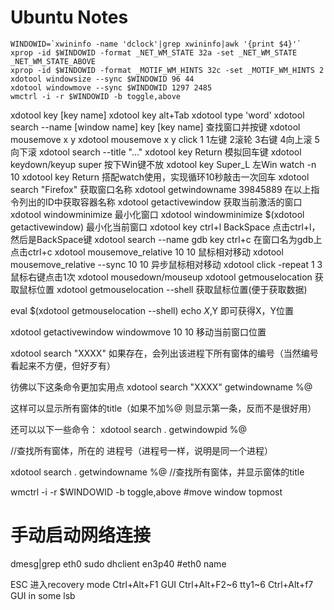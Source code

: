 Ubuntu Notes
============


```
WINDOWID=`xwininfo -name 'dclock'|grep xwininfo|awk '{print $4}'`
xprop -id $WINDOWID -format _NET_WM_STATE 32a -set _NET_WM_STATE _NET_WM_STATE_ABOVE
xprop -id $WINDOWID -format _MOTIF_WM_HINTS 32c -set _MOTIF_WM_HINTS 2
xdotool windowsize --sync $WINDOWID 96 44
xdotool windowmove --sync $WINDOWID 1297 2485
wmctrl -i -r $WINDOWID -b toggle,above
```



xdotool key [key name]
xdotool key alt+Tab
xdotool type 'word'
xdotool search --name [window name] key [key name] 查找窗口并按键
xdotool mousemove x y
xdotool mousemove x y click 1  1左键 2滚轮 3右键 4向上滚 5向下滚
xdotool search --title "..."
xdotool key Return 模拟回车键
xdotool keydown/keyup super 按下Win键不放
xdotool key Super_L 左Win
watch -n 10 xdotool key Return 搭配watch使用，实现循环10秒敲击一次回车
xdotool search "Firefox"  获取窗口名称
xdotool getwindowname 39845889 在以上指令列出的ID中获取容器名称
xdotool getactivewindow 获取当前激活的窗口
xdotool windowminimize 最小化窗口
xdotool windowminimize $(xdotool getactivewindow) 最小化当前窗口
xdotool key ctrl+l BackSpace 点击ctrl+l，然后是BackSpace键
xdotool search --name gdb key ctrl+c 在窗口名为gdb上点击ctrl+c
xdotool mousemove_relative 10 10 鼠标相对移动
xdotool mousemove_relative --sync 10 10 异步鼠标相对移动
xdotool click -repeat 1 3  鼠标右键点击1次
xdotool mousedown/mouseup
xdotool getmouselocation 获取鼠标位置
xdotool getmouselocation --shell 获取鼠标位置(便于获取数据)

eval $(xdotool getmouselocation --shell)
echo $X,$Y
即可获得X，Y位置

xdotool getactivewindow windowmove 10 10 移动当前窗口位置

xdotool search "XXXX"
如果存在，会列出该进程下所有窗体的编号（当然编号看起来不方便，但好歹有）

彷佛以下这条命令更加实用点
xdotool search "XXXX" getwindowname %@

这样可以显示所有窗体的title（如果不加%@ 则显示第一条，反而不是很好用）


还可以以下一些命令：
xdotool search . getwindowpid %@

//查找所有窗体，所在的 进程号（进程号一样，说明是同一个进程）

xdotool search . getwindowname %@
//查找所有窗体，并显示窗体的title


wmctrl -i -r $WINDOWID -b toggle,above #move window topmost

 # 手动启动网络连接
dmesg|grep eth0
sudo dhclient en3p40  #eth0 name

ESC 进入recovery mode
Ctrl+Alt+F1   GUI
Ctrl+Alt+F2~6 tty1~6
Ctrl+Alt+f7   GUI in some lsb
